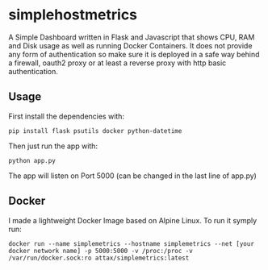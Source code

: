# simplehostmetrics
A Simple Dashboard written in Flask and Javascript that shows CPU, RAM and Disk usage as well as running Docker Containers.
It does not provide any form of authentication so make sure it is deployed in a safe way behind a firewall, oauth2 proxy or at least a reverse proxy with http basic authentication.

## Usage
First install the dependencies with:

```pip install flask psutils docker python-datetime```

Then just run the app with:

```python app.py```

The app will listen on Port 5000 (can be changed in the last line of app.py)

## Docker
I made a lightweight Docker Image based on Alpine Linux. To run it symply run:

```docker run --name simplemetrics --hostname simplemetrics --net [your docker network name] -p 5000:5000 -v /proc:/proc -v /var/run/docker.sock:ro attax/simplemetrics:latest```
